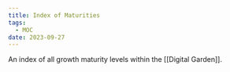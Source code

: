 ```yaml
---
title: Index of Maturities
tags:
  - MOC
date: 2023-09-27
---
```

An index of all growth maturity levels within the [[Digital Garden]].